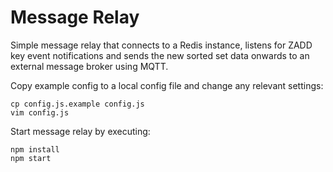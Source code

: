 # Message Relay

Simple message relay that connects to a Redis instance, listens for ZADD key
event notifications and sends the new sorted set data onwards to an external
message broker using MQTT.

Copy example config to a local config file and change any relevant settings:

```
cp config.js.example config.js
vim config.js
```

Start message relay by executing:

```
npm install
npm start
```

